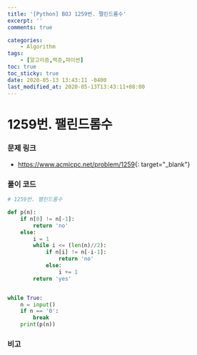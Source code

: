 ```yaml
---
title: '[Python] BOJ 1259번. 팰린드롬수'
excerpt: ''
comments: true

categories:
    - Algorithm
tags:
    - [알고리즘,백준,파이썬]
toc: true
toc_sticky: true
date: 2020-05-13 13:43:11 -0400
last_modified_at: 2020-05-13T13:43:11+08:00
---
```


# 1259번. 팰린드롬수

### 문제 링크

-   <https://www.acmicpc.net/problem/1259>{: target="\_blank"}

### 풀이 코드

```python
# 1259번. 팰린드롬수

def p(n):
    if n[0] != n[-1]:
        return 'no'
    else:
        i = 1
        while i <= (len(n)//2):
            if n[i] != n[-i-1]:
                return 'no'
            else:
                i += 1
        return 'yes'


while True:
    n = input()
    if n == '0':
        break
    print(p(n))
```

### 비고
